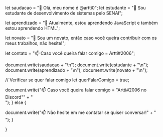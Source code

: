 let saudacao = "👋 Olá, meu nome é @artti0";
let estudante = "👀 Sou estudante de desenvolvimento de sistemas pelo SENAI";

let aprendizado = "🌱 Atualmente, estou aprendendo JavaScript e também estou aprendendo HTML";

let novato = "💞️ Sou um novato, então caso você queira contribuir com os meus trabalhos, não hesite!";

let contato = "📫 Caso você queira falar comigo = Artti#2006";

document.write(saudacao + "\n");
document.write(estudante + "\n");
document.write(aprendizado + "\n");
document.write(novato + "\n");

// Verificar se quer falar comigo
let querFalarComigo = true;

document.write("📫 Caso você queira falar comigo = "Artti#2006 no Discord"" + "<br>");
} else {

  document.write("📫 Não hesite em me contatar se quiser conversar!" + "<br>");
}

}
<!---
artti0/artti0 is a ✨ special ✨ repository because its `README.md` (this file) appears on your GitHub profile.
You can click the Preview link to take a look at your changes.
--->
